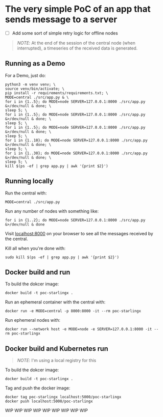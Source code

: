 # The very simple PoC of an app that sends message to a server

- [ ] Add some sort of simple retry logic for offline nodes

>_NOTE_: At the end of the session of the central node (when interrupted),
> a timeseries of the received data is generated.

## Running as a Demo

For a Demo, just do:

```shell
python3 -m venv venv; \
source venv/bin/activate; \
pip install -r requirements/requirements.txt; \
MODE=central ./src/app.py & \
for i in {1..5}; do MODE=node SERVER=127.0.0.1:8000 ./src/app.py &>/dev/null & done; \
sleep 5; \
for i in {1..5}; do MODE=node SERVER=127.0.0.1:8000 ./src/app.py &>/dev/null & done; \
sleep 5; \
for i in {1..5}; do MODE=node SERVER=127.0.0.1:8000 ./src/app.py &>/dev/null & done; \
sleep 5; \
for i in {1..10}; do MODE=node SERVER=127.0.0.1:8000 ./src/app.py &>/dev/null & done; \
sleep 5; \
for i in {1..30}; do MODE=node SERVER=127.0.0.1:8000 ./src/app.py &>/dev/null & done; \
sleep 5; \
kill $(ps -ef | grep app.py | awk '{print $2}')
```

## Running locally

Run the central with:

```shell
MODE=central ./src/app.py
```

Run any number of nodes with something like:

```shell
for i in {1..2}; do MODE=node SERVER=127.0.0.1:8000 ./src/app.py &>/dev/null & done
```

Visit [localhost:8000](localhost:8000) on your browser to see 
all the messages received by the central.

Kill all when you're done with:

```shell
sudo kill $(ps -ef | grep app.py | awk '{print $2}')
```

## Docker build and run

To build the dokcer image:

```shell
docker build -t poc-starlingx .
```

Run an ephemeral container with the central with:

```shell
docker run -e MODE=central -p 8000:8000 -it --rm poc-starlingx
```

Run ephemeral nodes with:

```shell
docker run --network host -e MODE=node -e SERVER=127.0.0.1:8000 -it --rm poc-starlingx
```

## Docker build and Kubernetes run

> _NOTE_: I'm using a local registry for this

To build the dokcer image:

```shell
docker build -t poc-starlingx .
```

Tag and push the docker image:

```shell
docker tag poc-starlingx localhost:5000/poc-starlingx
docker push localhost:5000/poc-starlingx
```

WIP WIP WIP WIP WIP WIP WIP WIP WIP

